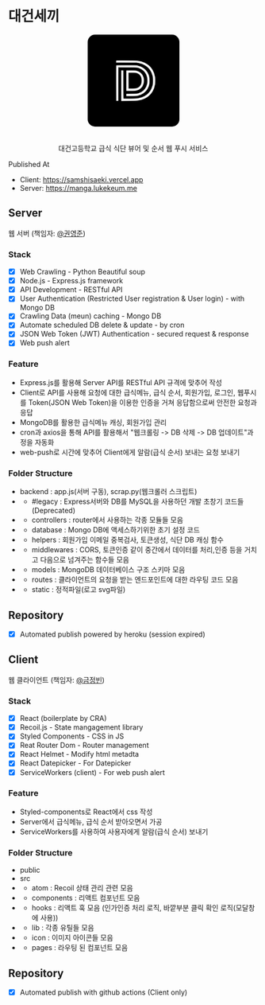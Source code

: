 # 대건세끼

<p align="center">
  <img src="img/logo.svg" width="185px" style="border-radius: 15px; margin-bottom: 1rem;" />
  <p align="center">대건고등학교 급식 식단 뷰어 및 순서 웹 푸시 서비스</p>
</p>

Published At 
- Client: https://samshisaeki.vercel.app
- Server: https://manga.lukekeum.me

## Server

웹 서버 (책임자: [@권영준](https://github.com/LAPLACE4A))

### Stack

- [X] Web Crawling - Python Beautiful soup 
- [X] Node.js - Express.js framework
- [X] API Development - RESTful API
- [X] User Authentication (Restricted User registration & User login) - with Mongo DB
- [X] Crawling Data (meun) caching - Mongo DB
- [X] Automate scheduled DB delete & update - by cron
- [X] JSON Web Token (JWT) Authentication - secured request & response
- [X] Web push alert

### Feature

- Express.js를 활용해 Server API를 RESTful API 규격에 맞추어 작성
- Client로 API를 사용해 요청에 대한 급식메뉴, 급식 순서, 회원가입, 로그인, 웹푸시를
  Token(JSON Web Token)을 이용한 인증을 거쳐 응답함으로써 안전한 요청과 응답
- MongoDB를 활용한 급식메뉴 캐싱, 회원가입 관리
- cron과 axios을 통해 API를 활용해서 "웹크롤링 -> DB 삭제 -> DB 업데이트"과정을 자동화 
- web-push로 시간에 맞추어 Client에게 알람(급식 순서) 보내는 요청 보내기

### Folder Structure

- backend : app.js(서버 구동), scrap.py(웹크롤러 스크립트)
-  - #legacy : Express서버와 DB를 MySQL을 사용하던 개발 초창기 코드들 (Deprecated)
-  - controllers : router에서 사용하는 각종 모듈들 모음
-  - database : Mongo DB에 액세스하기위한 초기 설정 코드
-  - helpers : 회원가입 이메일 중복검사, 토큰생성, 식단 DB 캐싱 함수
-  - middlewares : CORS, 토큰인증 같이 중간에서 데이터를 처리,인증 등을 거치고 다음으로 넘겨주는 함수들 모음
-  - models : MongoDB 데이터베이스 구조 스키마 모음
-  - routes : 클라이언트의 요청을 받는 엔드포인트에 대한 라우팅 코드 모음
-  - static : 정적파일(로고 svg파일)

## Repository

- [X] Automated publish powered by heroku (session expired)

## Client

웹 클라이언트 (책임자: [@금정빈](https://github.com/lukekeum/))

### Stack

- [X] React (boilerplate by CRA)
- [X] Recoil.js - State mangagement library
- [X] Styled Components - CSS in JS
- [X] Reat Router Dom - Router management
- [X] React Helmet - Modify html metadta
- [X] React Datepicker - For Datepicker
- [X] ServiceWorkers (client) - For web push alert

### Feature

- Styled-components로 React에서 css 작성
- Server에서 급식메뉴, 급식 순서 받아오면서 가공
- ServiceWorkers를 사용하여 사용자에게 알람(급식 순서) 보내기


### Folder Structure

- public
- src
-  - atom : Recoil 상태 관리 관련 모음
-  - components : 리액트 컴포넌트 모음
-  - hooks : 리액트 훅 모음 (인가인증 처리 로직, 바깥부분 클릭 확인 로직(모달창에 사용))
-  - lib : 각종 유틸들 모음
-  - icon : 이미지 아이콘들 모음
-  - pages : 라우팅 된 컴포넌트 모음

## Repository

- [X] Automated publish with github actions (Client only)
